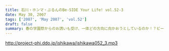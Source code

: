 ```yaml
---
title: 石川・ホンマ・ぶるんのBe-SIDE Your Life! vol.52-3
date: May 30, 2007
tags: ['2007', 'May 2007', 'vol.52']
draft: false
summary: 春の学園祭からのお誘いも受け、一体どの方向に向かおうとしているのか！？ビーサイ。そしてすでに秋は地方講演！？このGW明けも様々な「動き」を画策しとりますのでビーサイをお聴き逃しのなきよう・・・NAMAE
---
```


http://project-phi.ddo.jp/ishikawa/ishikawa052_3.mp3
